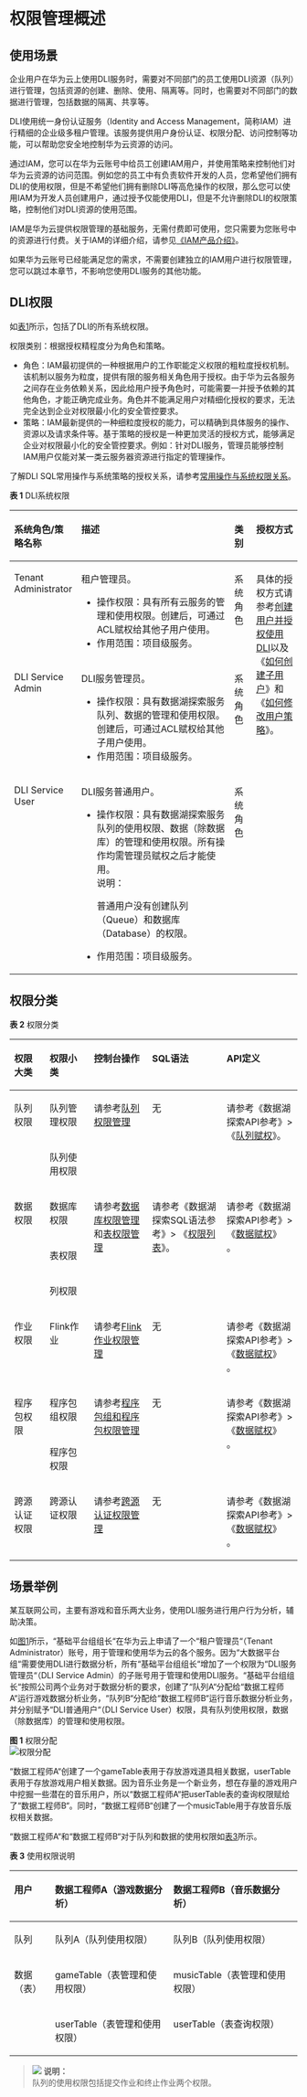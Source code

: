 # 权限管理概述<a name="dli_01_0440"></a>

## 使用场景<a name="section1696813910587"></a>

企业用户在华为云上使用DLI服务时，需要对不同部门的员工使用DLI资源（队列）进行管理，包括资源的创建、删除、使用、隔离等。同时，也需要对不同部门的数据进行管理，包括数据的隔离、共享等。

DLI使用统一身份认证服务（Identity and Access Management，简称IAM）进行精细的企业级多租户管理。该服务提供用户身份认证、权限分配、访问控制等功能，可以帮助您安全地控制华为云资源的访问。

通过IAM，您可以在华为云账号中给员工创建IAM用户，并使用策略来控制他们对华为云资源的访问范围。例如您的员工中有负责软件开发的人员，您希望他们拥有DLI的使用权限，但是不希望他们拥有删除DLI等高危操作的权限，那么您可以使用IAM为开发人员创建用户，通过授予仅能使用DLI，但是不允许删除DLI的权限策略，控制他们对DLI资源的使用范围。

IAM是华为云提供权限管理的基础服务，无需付费即可使用，您只需要为您账号中的资源进行付费。关于IAM的详细介绍，请参见[《IAM产品介绍》](https://support.huaweicloud.com/productdesc-iam/iam_01_0026.html)。

如果华为云账号已经能满足您的需求，不需要创建独立的IAM用户进行权限管理，您可以跳过本章节，不影响您使用DLI服务的其他功能。

## DLI权限<a name="section6224422143120"></a>

如[表1](#table79341548182420)所示，包括了DLI的所有系统权限。

权限类别：根据授权精程度分为角色和策略。

-   角色：IAM最初提供的一种根据用户的工作职能定义权限的粗粒度授权机制。该机制以服务为粒度，提供有限的服务相关角色用于授权。由于华为云各服务之间存在业务依赖关系，因此给用户授予角色时，可能需要一并授予依赖的其他角色，才能正确完成业务。角色并不能满足用户对精细化授权的要求，无法完全达到企业对权限最小化的安全管控要求。
-   策略：IAM最新提供的一种细粒度授权的能力，可以精确到具体服务的操作、资源以及请求条件等。基于策略的授权是一种更加灵活的授权方式，能够满足企业对权限最小化的安全管控要求。例如：针对DLI服务，管理员能够控制IAM用户仅能对某一类云服务器资源进行指定的管理操作。

了解DLI SQL常用操作与系统策略的授权关系，请参考[常用操作与系统权限关系](常用操作与系统权限关系.md)。

**表 1**  DLI系统权限

<a name="table79341548182420"></a>
<table><thead align="left"><tr id="row1916124942412"><th class="cellrowborder" valign="top" width="17.16%" id="mcps1.2.5.1.1"><p id="p1616154914249"><a name="p1616154914249"></a><a name="p1616154914249"></a>系统角色/策略名称</p>
</th>
<th class="cellrowborder" valign="top" width="58.10999999999999%" id="mcps1.2.5.1.2"><p id="p616194952410"><a name="p616194952410"></a><a name="p616194952410"></a>描述</p>
</th>
<th class="cellrowborder" valign="top" width="7.8100000000000005%" id="mcps1.2.5.1.3"><p id="p116204916243"><a name="p116204916243"></a><a name="p116204916243"></a>类别</p>
</th>
<th class="cellrowborder" valign="top" width="16.919999999999998%" id="mcps1.2.5.1.4"><p id="p96931559184618"><a name="p96931559184618"></a><a name="p96931559184618"></a>授权方式</p>
</th>
</tr>
</thead>
<tbody><tr id="row12852521175716"><td class="cellrowborder" valign="top" width="17.16%" headers="mcps1.2.5.1.1 "><p id="p1285232111571"><a name="p1285232111571"></a><a name="p1285232111571"></a>Tenant Administrator</p>
</td>
<td class="cellrowborder" valign="top" width="58.10999999999999%" headers="mcps1.2.5.1.2 "><p id="p18853152175711"><a name="p18853152175711"></a><a name="p18853152175711"></a>租户管理员。</p>
<a name="ul1231319105816"></a><a name="ul1231319105816"></a><ul id="ul1231319105816"><li>操作权限：具有所有云服务的管理和使用权限。创建后，可通过ACL赋权给其他子用户使用。</li><li>作用范围：项目级服务。</li></ul>
</td>
<td class="cellrowborder" valign="top" width="7.8100000000000005%" headers="mcps1.2.5.1.3 "><p id="p12853142111579"><a name="p12853142111579"></a><a name="p12853142111579"></a>系统角色</p>
</td>
<td class="cellrowborder" rowspan="3" valign="top" width="16.919999999999998%" headers="mcps1.2.5.1.4 "><p id="p1346817540293"><a name="p1346817540293"></a><a name="p1346817540293"></a>具体的授权方式请参考<a href="创建用户并授权使用DLI.md">创建用户并授权使用DLI</a>以及《<a href="https://support.huaweicloud.com/dli_faq/dli_03_0018.html" target="_blank" rel="noopener noreferrer">如何创建子用户</a>》和《<a href="https://support.huaweicloud.com/dli_faq/dli_03_0019.html" target="_blank" rel="noopener noreferrer">如何修改用户策略</a>》。</p>
</td>
</tr>
<tr id="row1917749132415"><td class="cellrowborder" valign="top" headers="mcps1.2.5.1.1 "><p id="p79511462325"><a name="p79511462325"></a><a name="p79511462325"></a>DLI Service Admin</p>
</td>
<td class="cellrowborder" valign="top" headers="mcps1.2.5.1.2 "><p id="p49787271109"><a name="p49787271109"></a><a name="p49787271109"></a>DLI服务管理员。</p>
<a name="ul973112019319"></a><a name="ul973112019319"></a><ul id="ul973112019319"><li>操作权限：具有数据湖探索服务队列、数据的管理和使用权限。创建后，可通过ACL赋权给其他子用户使用。</li><li>作用范围：项目级服务。</li></ul>
</td>
<td class="cellrowborder" valign="top" headers="mcps1.2.5.1.3 "><p id="p5263816561"><a name="p5263816561"></a><a name="p5263816561"></a>系统角色</p>
</td>
</tr>
<tr id="row63952155556"><td class="cellrowborder" valign="top" headers="mcps1.2.5.1.1 "><p id="p1839411599152"><a name="p1839411599152"></a><a name="p1839411599152"></a>DLI Service User</p>
</td>
<td class="cellrowborder" valign="top" headers="mcps1.2.5.1.2 "><p id="p8451153816018"><a name="p8451153816018"></a><a name="p8451153816018"></a>DLI服务普通用户。</p>
<a name="ul127290323"></a><a name="ul127290323"></a><ul id="ul127290323"><li>操作权限：具有数据湖探索服务队列的使用权限、数据（除数据库）的管理和使用权限。所有操作均需管理员赋权之后才能使用。<div class="note" id="note10445922813"><a name="note10445922813"></a><a name="note10445922813"></a><span class="notetitle"> 说明： </span><div class="notebody"><p id="p184468221814"><a name="p184468221814"></a><a name="p184468221814"></a>普通用户没有创建队列（Queue）和数据库（Database）的权限。</p>
</div></div>
</li><li>作用范围：项目级服务。</li></ul>
</td>
<td class="cellrowborder" valign="top" headers="mcps1.2.5.1.3 "><p id="p839771525512"><a name="p839771525512"></a><a name="p839771525512"></a>系统角色</p>
</td>
</tr>
</tbody>
</table>

## 权限分类<a name="section197464559719"></a>

**表 2**  权限分类

<a name="table184167440814"></a>
<table><thead align="left"><tr id="row1553284413817"><th class="cellrowborder" valign="top" width="12.29%" id="mcps1.2.6.1.1"><p id="p105321443810"><a name="p105321443810"></a><a name="p105321443810"></a><strong id="b195328441184"><a name="b195328441184"></a><a name="b195328441184"></a>权限大类</strong></p>
</th>
<th class="cellrowborder" valign="top" width="15.409999999999998%" id="mcps1.2.6.1.2"><p id="p153213441282"><a name="p153213441282"></a><a name="p153213441282"></a><strong id="b11532944180"><a name="b11532944180"></a><a name="b11532944180"></a>权限小类</strong></p>
</th>
<th class="cellrowborder" valign="top" width="20.21%" id="mcps1.2.6.1.3"><p id="p1353217449816"><a name="p1353217449816"></a><a name="p1353217449816"></a><strong id="b35321944189"><a name="b35321944189"></a><a name="b35321944189"></a>控制台操作</strong></p>
</th>
<th class="cellrowborder" valign="top" width="25.900000000000002%" id="mcps1.2.6.1.4"><p id="p1853213447813"><a name="p1853213447813"></a><a name="p1853213447813"></a><strong id="b135323443818"><a name="b135323443818"></a><a name="b135323443818"></a>SQL语法</strong></p>
</th>
<th class="cellrowborder" valign="top" width="26.19%" id="mcps1.2.6.1.5"><p id="p95321844381"><a name="p95321844381"></a><a name="p95321844381"></a><strong id="b11532044783"><a name="b11532044783"></a><a name="b11532044783"></a>API定义</strong></p>
</th>
</tr>
</thead>
<tbody><tr id="row35322441583"><td class="cellrowborder" rowspan="2" valign="top" width="12.29%" headers="mcps1.2.6.1.1 "><p id="p75339440818"><a name="p75339440818"></a><a name="p75339440818"></a>队列权限</p>
</td>
<td class="cellrowborder" valign="top" width="15.409999999999998%" headers="mcps1.2.6.1.2 "><p id="p2533134412818"><a name="p2533134412818"></a><a name="p2533134412818"></a>队列管理权限</p>
</td>
<td class="cellrowborder" rowspan="2" valign="top" width="20.21%" headers="mcps1.2.6.1.3 "><p id="p75334448812"><a name="p75334448812"></a><a name="p75334448812"></a>请参考<a href="队列权限管理.md">队列权限管理</a></p>
</td>
<td class="cellrowborder" rowspan="2" valign="top" width="25.900000000000002%" headers="mcps1.2.6.1.4 "><p id="p55337441385"><a name="p55337441385"></a><a name="p55337441385"></a>无</p>
</td>
<td class="cellrowborder" rowspan="2" valign="top" width="26.19%" headers="mcps1.2.6.1.5 "><p id="p1253313441789"><a name="p1253313441789"></a><a name="p1253313441789"></a>请参考《数据湖探索API参考》&gt;《<a href="https://support.huaweicloud.com/api-dli/dli_02_0037.html" target="_blank" rel="noopener noreferrer">队列赋权</a>》。</p>
</td>
</tr>
<tr id="row125331441582"><td class="cellrowborder" valign="top" headers="mcps1.2.6.1.1 "><p id="p353315442820"><a name="p353315442820"></a><a name="p353315442820"></a>队列使用权限</p>
</td>
</tr>
<tr id="row1353313441288"><td class="cellrowborder" rowspan="3" valign="top" width="12.29%" headers="mcps1.2.6.1.1 "><p id="p653320441081"><a name="p653320441081"></a><a name="p653320441081"></a>数据权限</p>
</td>
<td class="cellrowborder" valign="top" width="15.409999999999998%" headers="mcps1.2.6.1.2 "><p id="p35344449817"><a name="p35344449817"></a><a name="p35344449817"></a>数据库权限</p>
</td>
<td class="cellrowborder" rowspan="3" valign="top" width="20.21%" headers="mcps1.2.6.1.3 "><p id="p145341344285"><a name="p145341344285"></a><a name="p145341344285"></a>请参考<a href="数据库权限管理.md">数据库权限管理</a>和<a href="表权限管理.md">表权限管理</a></p>
</td>
<td class="cellrowborder" rowspan="3" valign="top" width="25.900000000000002%" headers="mcps1.2.6.1.4 "><p id="p85341944382"><a name="p85341944382"></a><a name="p85341944382"></a>请参考《数据湖探索SQL语法参考》&gt; 《<a href="https://support.huaweicloud.com/sqlreference-dli/dli_08_0140.html" target="_blank" rel="noopener noreferrer">权限列表</a>》。</p>
</td>
<td class="cellrowborder" rowspan="3" valign="top" width="26.19%" headers="mcps1.2.6.1.5 "><p id="p77761320216"><a name="p77761320216"></a><a name="p77761320216"></a>请参考《数据湖探索API参考》&gt;《<a href="https://support.huaweicloud.com/api-dli/dli_02_0039.html" target="_blank" rel="noopener noreferrer">数据赋权</a>》 。</p>
</td>
</tr>
<tr id="row75341144189"><td class="cellrowborder" valign="top" headers="mcps1.2.6.1.1 "><p id="p45346441080"><a name="p45346441080"></a><a name="p45346441080"></a>表权限</p>
</td>
</tr>
<tr id="row4534744486"><td class="cellrowborder" valign="top" headers="mcps1.2.6.1.1 "><p id="p5534194413814"><a name="p5534194413814"></a><a name="p5534194413814"></a>列权限</p>
</td>
</tr>
<tr id="row337510525591"><td class="cellrowborder" valign="top" width="12.29%" headers="mcps1.2.6.1.1 "><p id="p206324125819"><a name="p206324125819"></a><a name="p206324125819"></a>作业权限</p>
</td>
<td class="cellrowborder" valign="top" width="15.409999999999998%" headers="mcps1.2.6.1.2 "><p id="p1963281214812"><a name="p1963281214812"></a><a name="p1963281214812"></a>Flink作业</p>
</td>
<td class="cellrowborder" valign="top" width="20.21%" headers="mcps1.2.6.1.3 "><p id="p963221215819"><a name="p963221215819"></a><a name="p963221215819"></a>请参考<a href="Flink作业权限管理.md">Flink作业权限管理</a></p>
</td>
<td class="cellrowborder" valign="top" width="25.900000000000002%" headers="mcps1.2.6.1.4 "><p id="p19632201215816"><a name="p19632201215816"></a><a name="p19632201215816"></a>无</p>
</td>
<td class="cellrowborder" valign="top" width="26.19%" headers="mcps1.2.6.1.5 "><p id="p6632912985"><a name="p6632912985"></a><a name="p6632912985"></a>请参考《数据湖探索API参考》&gt;《<a href="https://support.huaweicloud.com/api-dli/dli_02_0039.html" target="_blank" rel="noopener noreferrer">数据赋权</a>》 。</p>
</td>
</tr>
<tr id="row142431920014"><td class="cellrowborder" rowspan="2" valign="top" width="12.29%" headers="mcps1.2.6.1.1 "><p id="p86323121185"><a name="p86323121185"></a><a name="p86323121185"></a>程序包权限</p>
<p id="p4651112288"><a name="p4651112288"></a><a name="p4651112288"></a></p>
</td>
<td class="cellrowborder" valign="top" width="15.409999999999998%" headers="mcps1.2.6.1.2 "><p id="p76331121980"><a name="p76331121980"></a><a name="p76331121980"></a>程序包组权限</p>
</td>
<td class="cellrowborder" rowspan="2" valign="top" width="20.21%" headers="mcps1.2.6.1.3 "><p id="p14633161210817"><a name="p14633161210817"></a><a name="p14633161210817"></a>请参考<a href="程序包组和程序包权限管理.md">程序包组和程序包权限管理</a></p>
</td>
<td class="cellrowborder" rowspan="2" valign="top" width="25.900000000000002%" headers="mcps1.2.6.1.4 "><p id="p11633181218815"><a name="p11633181218815"></a><a name="p11633181218815"></a>无</p>
</td>
<td class="cellrowborder" rowspan="2" valign="top" width="26.19%" headers="mcps1.2.6.1.5 "><p id="p16633161217819"><a name="p16633161217819"></a><a name="p16633161217819"></a>请参考《数据湖探索API参考》&gt;《<a href="https://support.huaweicloud.com/api-dli/dli_02_0039.html" target="_blank" rel="noopener noreferrer">数据赋权</a>》 。</p>
</td>
</tr>
<tr id="row297915108013"><td class="cellrowborder" valign="top" headers="mcps1.2.6.1.1 "><p id="p1163320121582"><a name="p1163320121582"></a><a name="p1163320121582"></a>程序包权限</p>
</td>
</tr>
<tr id="row1698012101803"><td class="cellrowborder" valign="top" width="12.29%" headers="mcps1.2.6.1.1 "><p id="p163311217818"><a name="p163311217818"></a><a name="p163311217818"></a>跨源认证权限</p>
</td>
<td class="cellrowborder" valign="top" width="15.409999999999998%" headers="mcps1.2.6.1.2 "><p id="p76331121189"><a name="p76331121189"></a><a name="p76331121189"></a>跨源认证权限</p>
</td>
<td class="cellrowborder" valign="top" width="20.21%" headers="mcps1.2.6.1.3 "><p id="p1963351216818"><a name="p1963351216818"></a><a name="p1963351216818"></a>请参考<a href="跨源认证权限管理.md">跨源认证权限管理</a></p>
</td>
<td class="cellrowborder" valign="top" width="25.900000000000002%" headers="mcps1.2.6.1.4 "><p id="p14633181215811"><a name="p14633181215811"></a><a name="p14633181215811"></a>无</p>
</td>
<td class="cellrowborder" valign="top" width="26.19%" headers="mcps1.2.6.1.5 "><p id="p9633181212811"><a name="p9633181212811"></a><a name="p9633181212811"></a>请参考《数据湖探索API参考》&gt;《<a href="https://support.huaweicloud.com/api-dli/dli_02_0039.html" target="_blank" rel="noopener noreferrer">数据赋权</a>》 。</p>
</td>
</tr>
</tbody>
</table>

## 场景举例<a name="section2355719152316"></a>

某互联网公司，主要有游戏和音乐两大业务，使用DLI服务进行用户行为分析，辅助决策。

如[图1](#fig3861162219415)所示，“基础平台组组长“在华为云上申请了一个“租户管理员“（Tenant Administrator）账号，用于管理和使用华为云的各个服务。因为“大数据平台组“需要使用DLI进行数据分析，所有“基础平台组组长“增加了一个权限为“DLI服务管理员“（DLI Service Admin）的子账号用于管理和使用DLI服务。“基础平台组组长“按照公司两个业务对于数据分析的要求，创建了“队列A“分配给“数据工程师A“运行游戏数据分析业务，“队列B“分配给“数据工程师B“运行音乐数据分析业务，并分别赋予“DLI普通用户“（DLI Service User）权限，具有队列使用权限，数据（除数据库）的管理和使用权限。

**图 1**  权限分配<a name="fig3861162219415"></a>  
![](figures/权限分配.png "权限分配")

“数据工程师A“创建了一个gameTable表用于存放游戏道具相关数据，userTable表用于存放游戏用户相关数据。因为音乐业务是一个新业务，想在存量的游戏用户中挖掘一些潜在的音乐用户，所以“数据工程师A“把userTable表的查询权限赋给了“数据工程师B“。同时，“数据工程师B“创建了一个musicTable用于存放音乐版权相关数据。

“数据工程师A“和“数据工程师B“对于队列和数据的使用权限如[表3](#table1190715568239)所示。

**表 3**  使用权限说明

<a name="table1190715568239"></a>
<table><thead align="left"><tr id="row1850257112319"><th class="cellrowborder" valign="top" width="14.201420142014202%" id="mcps1.2.4.1.1"><p id="p5501657172316"><a name="p5501657172316"></a><a name="p5501657172316"></a><strong id="b850135718232"><a name="b850135718232"></a><a name="b850135718232"></a>用户</strong></p>
</th>
<th class="cellrowborder" valign="top" width="41.094109410941094%" id="mcps1.2.4.1.2"><p id="p16506571236"><a name="p16506571236"></a><a name="p16506571236"></a><strong id="b14501157122310"><a name="b14501157122310"></a><a name="b14501157122310"></a>数据工程师A（游戏数据分析）</strong></p>
</th>
<th class="cellrowborder" valign="top" width="44.704470447044706%" id="mcps1.2.4.1.3"><p id="p951105713230"><a name="p951105713230"></a><a name="p951105713230"></a><strong id="b19517573233"><a name="b19517573233"></a><a name="b19517573233"></a>数据工程师B（音乐数据分析）</strong></p>
</th>
</tr>
</thead>
<tbody><tr id="row651557202311"><td class="cellrowborder" valign="top" width="14.201420142014202%" headers="mcps1.2.4.1.1 "><p id="p851957122319"><a name="p851957122319"></a><a name="p851957122319"></a>队列</p>
</td>
<td class="cellrowborder" valign="top" width="41.094109410941094%" headers="mcps1.2.4.1.2 "><p id="p1351195752318"><a name="p1351195752318"></a><a name="p1351195752318"></a>队列A（队列使用权限）</p>
</td>
<td class="cellrowborder" valign="top" width="44.704470447044706%" headers="mcps1.2.4.1.3 "><p id="p251165714230"><a name="p251165714230"></a><a name="p251165714230"></a>队列B（队列使用权限）</p>
</td>
</tr>
<tr id="row195125717236"><td class="cellrowborder" rowspan="2" valign="top" width="14.201420142014202%" headers="mcps1.2.4.1.1 "><p id="p5516572234"><a name="p5516572234"></a><a name="p5516572234"></a>数据（表）</p>
</td>
<td class="cellrowborder" valign="top" width="41.094109410941094%" headers="mcps1.2.4.1.2 "><p id="p45175712237"><a name="p45175712237"></a><a name="p45175712237"></a>gameTable（表管理和使用权限）</p>
</td>
<td class="cellrowborder" valign="top" width="44.704470447044706%" headers="mcps1.2.4.1.3 "><p id="p1451757102319"><a name="p1451757102319"></a><a name="p1451757102319"></a>musicTable（表管理和使用权限）</p>
</td>
</tr>
<tr id="row1816122120417"><td class="cellrowborder" valign="top" headers="mcps1.2.4.1.1 "><p id="p1481715212416"><a name="p1481715212416"></a><a name="p1481715212416"></a>userTable（表管理和使用权限）</p>
</td>
<td class="cellrowborder" valign="top" headers="mcps1.2.4.1.2 "><p id="p1817162154116"><a name="p1817162154116"></a><a name="p1817162154116"></a>userTable（表查询权限）</p>
</td>
</tr>
</tbody>
</table>

>![](public_sys-resources/icon-note.gif) **说明：**   
>队列的使用权限包括提交作业和终止作业两个权限。  

